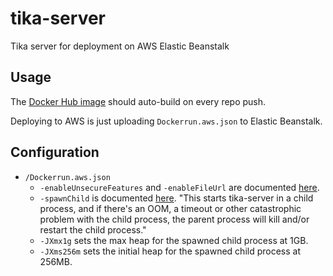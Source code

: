 # tika-server

Tika server for deployment on AWS Elastic Beanstalk

## Usage

The [Docker Hub image](https://cloud.docker.com/repository/registry-1.docker.io/joeltg/tika-server) should auto-build on every repo push.

Deploying to AWS is just uploading `Dockerrun.aws.json` to Elastic Beanstalk.

## Configuration

- `/Dockerrun.aws.json`
  - `-enableUnsecureFeatures` and `-enableFileUrl` are documented [here](https://wiki.apache.org/tika/TikaJAXRS#Specifying_a_URL_Instead_of_Putting_Bytes).
  - `-spawnChild` is documented [here](https://wiki.apache.org/tika/TikaJAXRS#Making_Tika_Server_Robust_to_OOMs.2C_Infinite_Loops_and_Memory_Leaks). "This starts tika-server in a child process, and if there's an OOM, a timeout or other catastrophic problem with the child process, the parent process will kill and/or restart the child process."
  - `-JXmx1g` sets the max heap for the spawned child process at 1GB.
  - `-JXms256m` sets the initial heap for the spawned child process at 256MB.
